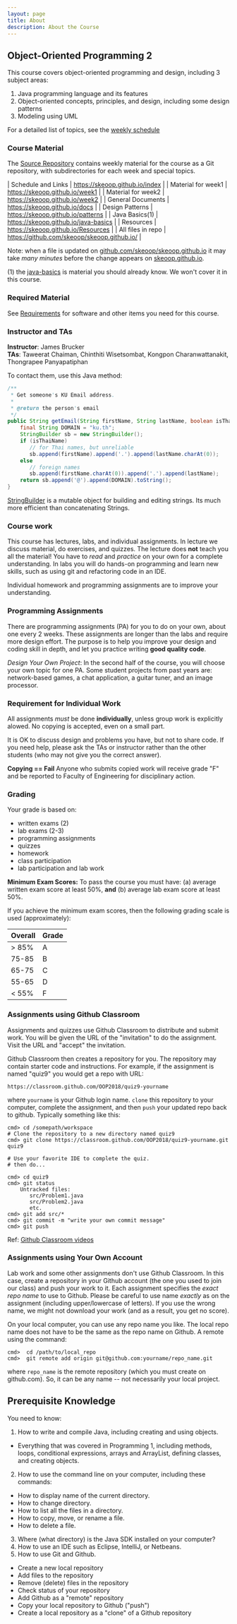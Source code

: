 ```yaml
---
layout: page
title: About
description: About the Course
---
```


## Object-Oriented Programming 2 

This course covers object-oriented programming and design, including 3 subject areas:

1. Java programming language and its features
2. Object-oriented concepts, principles, and design, including some design patterns
3. Modeling using UML

For a detailed list of topics, see the [weekly schedule](https://skeoop.github.io/index)

### Course Material

The [Source Repository](https://github.com/skeoop/skeoop.github.io) contains weekly material for the course as a Git repository, with subdirectories for each week and special topics.

| Schedule and Links | https://skeoop.github.io/index |
| Material for week1 | https://skeoop.github.io/week1 |
| Material for week2 | https://skeoop.github.io/week2 |
| General Documents  | https://skeoop.github.io/docs  |
| Design Patterns    | https://skeoop.github.io/patterns  |
| Java Basics(1)     | https://skeoop.github.io/java-basics  |
| Resources          | https://skeoop.github.io/Resources |
| All files in repo  | https://github.com/skeoop/skeoop.github.io/ |

Note: when a file is updated on [github.com/skeoop/skeoop.github.io](https://github.com/skeoop/skeoop.github.io) it may take *many minutes* before the change appears on [skeoop.github.io](https://skeoop.github.io/). 

(1) the [java-basics](https://skeoop.github.io/java-basics) is material you should already know. We won't cover it in this course.

### Required Material

See [Requirements](Requirements) for software and other items you need for this course.

### Instructor and TAs

**Instructor**:  James Brucker    
**TAs**: Taweerat Chaiman, Chinthiti Wisetsombat, Kongpon Charanwattanakit, Thongrapee Panyapatiphan 

To contact them, use this Java method:
```java
/**
 * Get someone's KU Email address.
 *
 * @return the person's email
 */
public String getEmail(String firstName, String lastName, boolean isThaiName) {
    final String DOMAIN = "ku.th";
    StringBuilder sb = new StringBuilder();
    if (isThaiName) 
       // for Thai names, but unreliable
       sb.append(firstName).append('.').append(lastName.charAt(0)); 
    else 
       // foreign names
       sb.append(firstName.charAt(0)).append('.').append(lastName); 
    return sb.append('@').append(DOMAIN).toString();
}
```
[StringBuilder](https://docs.oracle.com/javase/7/docs/api/java/lang/StringBuilder.html) is a mutable object for building and editing strings. Its much more efficient than concatenating Strings.

### Course work

This course has lectures, labs, and individual assignments.  In lecture we discuss material, do exercises, and quizzes. The lecture does **not**  teach you all the material!  You have to *read* and *practice* on your own for a complete understanding. In labs you will do hands-on programming and learn new skills, such as using git and refactoring code in an IDE.

Individual homework and programming assignments are to improve your understanding.

### Programming Assignments

There are programming assignments (PA) for you to do on your own, about one every 2 weeks.  These assignments are longer than the labs and require more design effort. The purpose is to help you improve your design and coding skill in depth, and let you practice writing **good quality code**.

*Design Your Own Project*: In the second half of the course, you will choose your own topic for one PA. Some student projects from past years are: network-based games, a chat application, a guitar tuner, and an image processor.

### Requirement for Individual Work

All assignments *must* be done **individually**, unless group work is explicitly alowed.  No copying is accepted, even on a small part.

It is OK to discuss design and problems you have, but not to share code.  If you need help, please ask the TAs or instructor rather than the other students (who may not give you the correct answer).

**Copying == Fail**  Anyone who submits copied work will receive grade "F" and be reported to Faculty of Engineering for disciplinary action.

### Grading

Your grade is based on:

* written exams (2)
* lab exams (2-3)
* programming assignments
* quizzes
* homework
* class participation
* lab participation and lab work

**Minimum Exam Scores:** To pass the course you must have: (a) average written exam score at least 50%, **and** (b) average lab exam score at least 50%.  

If you achieve the minimum exam scores, then the following grading scale is used (approximately):

| Overall | Grade |
|---------|-------|
|  > 85%  |   A   |
| 75-85   |   B   |
| 65-75   |   C   |
| 55-65   |   D   |
|  < 55%  |   F   |

### Assignments using Github Classroom 

Assignments and quizzes use Github Classroom to distribute and submit work. You will be given the URL of the "invitation" to do the assignment.  Visit the URL and "accept" the invitation.

Github Classroom then creates a repository for you. The repository may contain starter code and instructions.  For example, if the assignment is named "quiz9" you would get a repo with URL:
```
https://classroom.github.com/OOP2018/quiz9-yourname
```
where ```yourname``` is your Github login name.  `clone` this repository to your computer, complete the assignment, and then `push` your updated repo back to github.  Typically something like this:
```shell
cmd> cd /somepath/workspace
# Clone the repository to a new directory named quiz9
cmd> git clone https://classroom.github.com/OOP2018/quiz9-yourname.git quiz9

# Use your favorite IDE to complete the quiz.
# then do...

cmd> cd quiz9
cmd> git status
    Untracked files:
       src/Problem1.java
       src/Problem2.java
       etc.
cmd> git add src/*
cmd> git commit -m "write your own commit message"
cmd> git push
```

Ref: [Github Classroom videos](https://classroom.github.com/videos)

### Assignments using Your Own Account 

Lab work and some other assignments don't use Github Classroom.  In this case, create a repository in your Github account (the one you used to join our class) and push your work to it. Each assignment specifies the *exact repo name* to use to Github.  Please be careful to use name *exactly* as on the assignment (including upper/lowercase of letters). If you use the wrong name, we might not download your work (and as a result, you get no score).

On your local computer, you can use any repo name you like. The local repo name does not have to be the same as the repo name on Github.
A remote using the command:
```
cmd>  cd /path/to/local_repo
cmd>  git remote add origin git@github.com:yourname/repo_name.git
```
where `repo_name` is the remote repository (which you must create on github.com).  So, it can be any name -- not necessarily your local project.


## Prerequisite Knowledge

You need to know:

1. How to write and compile Java, including creating and using objects.
  * Everything that was covered in Programming 1, including methods, loops, conditional expressions, arrays and ArrayList, defining classes, and creating objects. 
2. How to use the command line on your computer, including these commands:
  * How to display name of the current directory.
  * How to change directory.
  * How to list all the files in a directory.
  * How to copy, move, or rename a file.
  * How to delete a file.
3. Where (what directory) is the Java SDK installed on your computer?
4. How to use an IDE such as Eclipse, IntelliJ, or Netbeans.
5. How to use Git and Github.
  * Create a new local repository
  * Add files to the repository
  * Remove (delete) files in the repository
  * Check status of your repository
  * Add Github as a "remote" repository
  * Copy your local repository to Github ("push")
  * Create a local repository as a "clone" of a Github repository
